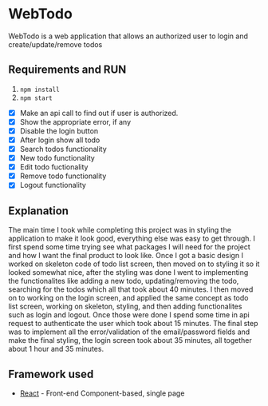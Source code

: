 # WebTodo

WebTodo is a web application that allows an authorized user to login and create/update/remove todos

## Requirements and RUN
1. `npm install`
2. `npm start`

- [x] Make an api call to find out if user is authorized.
- [x] Show the appropriate error, if any
- [x] Disable the login button
- [x] After login show all todo
- [x] Search todos functionality
- [x] New todo functionality
- [x] Edit todo fuctionality
- [x] Remove todo functionality
- [x] Logout functionality

## Explanation
The main time I took while completing this project was in styling the application to make it look good, everything else was easy to get through. I first spend some time trying see what packages I will need for the project and how I want the final product to look like. Once I got a basic design I worked on skeleton code of todo list screen, then moved on to styling it so it looked somewhat nice, after the styling was done I went to implementing the functionalites like adding a new todo, updating/removing the todo, searching for the todos which all that took about 40 minutes. I then moved on to working on the login screen, and applied the same concept as todo list screen, working on skeleton, styling, and then adding functionalites such as login and logout. Once those were done I spend some time in api request to authenticate the user which took about 15 minutes. The final step was to implement all the error/validation of the email/password fields and make the final styling, the login screen took about 35 minutes, all together about 1 hour and 35 minutes.

## Framework used
- [React](https://reactjs.org) - Front-end Component-based, single page
